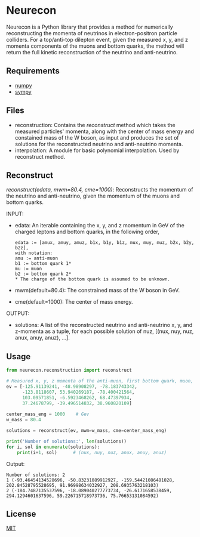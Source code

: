 # Neurecon

Neurecon is a Python library that provides a method for numerically reconstructing the momenta of neutrinos in electron-positron particle colliders. For a top/anti-top dilepton event, given the measured x, y, and z momenta components of the muons and bottom quarks, the method will return the full kinetic reconstruction of the neutrino and anti-neutrino. 


## Requirements
* [numpy](http://www.numpy.org/)
* [sympy](https://www.sympy.org/en/index.html)

## Files
* reconstruction: 
Contains the *reconstruct* method which takes the measured particles' momenta, along with the center of mass energy and constained mass of the W boson, as input and produces the set of solutions for the reconstructed neutrino and anti-neutrino momenta. 
* interpolation: 
A module for basic polynomial interpolation. Used by reconstruct method.

## Reconstruct
*reconstruct(edata, mwm=80.4, cme=1000)*: Reconstructs the momentum of the neutrino and anti-neutrino, given the momentum of the muons and bottom quarks. 

INPUT:

* edata: An iterable containing the x, y, and z momentum in GeV of the charged leptons and bottom quarks, in the following order,
      
      edata := [amux, amuy, amuz, b1x, b1y, b1z, mux, muy, muz, b2x, b2y, b2z],
      with notation:
      amu := anti-muon
      b1 := bottom quark 1*
      mu := muon
      b2 := bottom quark 2*
      * The charge of the bottom quark is assumed to be unknown.

* mwm(default=80.4): The constrained mass of the W boson in GeV.

* cme(default=1000): The center of mass energy.
        
OUTPUT:

* solutions: A list of the reconstructed neutrino and anti-neutrino x, y, and z-momenta as a tuple, for each possible solution of nuz, 
[(nux, nuy, nuz, anux, anuy, anuz), ...].


## Usage

```python
from neurecon.reconstruction import reconstruct

# Measured x, y, z momenta of the anti-muon, first bottom quark, muon, and second bottom quark in GeV.
ev = [-125.91139241, -48.98908297, -78.183743342, 
      -123.8118607, 53.940269187, -78.400421564,
      103.09571851, -6.5923468262, 68.47397934, 
      37.24678799, -39.496514832, 38.960820109]
      
center_mass_eng = 1000    # Gev
w_mass = 80.4

solutions = reconstruct(ev, mwm=w_mass, cme=center_mass_eng)

print('Number of solutions:', len(solutions))
for i, sol in enumerate(solutions):
    print(i+1, sol)      # (nux, nuy, nuz, anux, anuy, anuz)
```
Output:
```
Number of solutions: 2
1 (-93.46454134528696, -50.83231089912927, -159.54421086481028, 202.84528795528695, 91.96998634032927, 208.6935763218103)
2 (-184.7487135537596, -18.089040277773734, -26.6171658538459, 294.1294601637596, 59.226715718973736, 75.76653131084592)
```


## License
[MIT](https://choosealicense.com/licenses/mit/)
